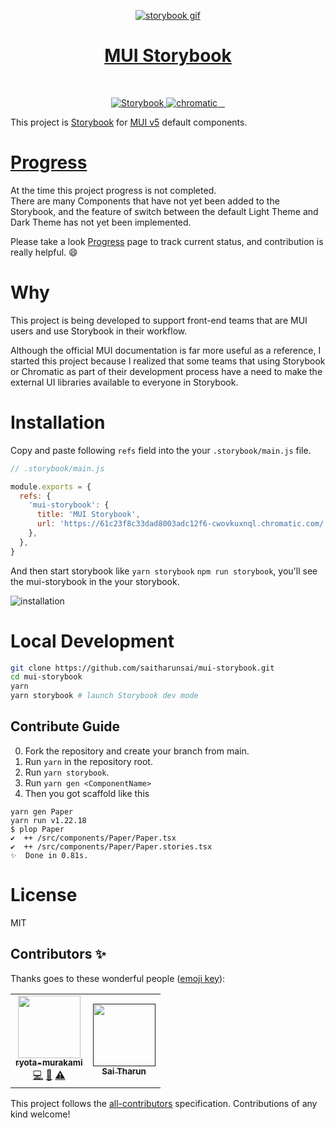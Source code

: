 <p align="center">
  <a href="https://main--61c23f8c33dad8003adc12f6.chromatic.com" target="_blank">
    <img src="https://digital3.nyc3.cdn.digitaloceanspaces.com/mui-storybook.gif" alt="storybook gif" align="center" />
    <h1 align="center">MUI Storybook</h1>
  </a>
</p>

</br>

<p align="center">
  <a href="https://main--61c23f8c33dad8003adc12f6.chromatic.com">
    <img src="https://cdn.jsdelivr.net/gh/storybookjs/brand@main/badge/badge-storybook.svg" alt="Storybook" />
  </a>
   <a href="https://github.com/saitharunsai/mui-storybook/actions/workflows/chromatic.yml">
    <img src="https://github.com/saitharunsai/mui-storybook/actions/workflows/chromatic.yml/badge.svg" alt="chromatic" />
  </a>
  <a href="">
    <img src="" alt="" />
  </a>
   <a href="">
    <img src="" alt="" />
  </a>
  <a href="">
    <img src="" alt="" />
  </a>
</p>

This project is [Storybook](https://storybook.js.org/) for [MUI v5](https://mui.com/) default components.

# [Progress](https://github.com/saitharunsai/mui-storybook/issues/61)

At the time this project progress is not completed.  
There are many Components that have not yet been added to the Storybook, and the feature of switch between the default Light Theme and Dark Theme has not yet been implemented.

Please take a look [Progress](https://github.com/saitharunsai/mui-storybook/issues/61) page to track current status, and contribution is really helpful. 😄

# Why

This project is being developed to support front-end teams that are MUI users and use Storybook in their workflow.

Although the official MUI documentation is far more useful as a reference, I started this project because I realized that some teams that using Storybook or Chromatic as part of their development process have a need to make the external UI libraries available to everyone in Storybook.

# Installation

Copy and paste following `refs` field into the your `.storybook/main.js` file.

```js
// .storybook/main.js

module.exports = {
  refs: {
    'mui-storybook': {
      title: 'MUI Storybook',
      url: 'https://61c23f8c33dad8003adc12f6-cwovkuxnql.chromatic.com/',
    },
  },
}
```

And then start storybook like `yarn storybook` `npm run storybook`, you'll see the mui-storybook in the your storybook.

<img src="https://digital3.nyc3.cdn.digitaloceanspaces.com/mui-storybook-install.png" alt="installation" />

# Local Development

```sh
git clone https://github.com/saitharunsai/mui-storybook.git
cd mui-storybook
yarn
yarn storybook # launch Storybook dev mode
```

## Contribute Guide

0. Fork the repository and create your branch from main.
1. Run `yarn` in the repository root.
2. Run `yarn storybook`.
3. Run `yarn gen <ComponentName>`
4. Then you got scaffold like this

```shell
yarn gen Paper
yarn run v1.22.18
$ plop Paper
✔  ++ /src/components/Paper/Paper.tsx
✔  ++ /src/components/Paper/Paper.stories.tsx
✨  Done in 0.81s.
```

# License

MIT

## Contributors ✨

Thanks goes to these wonderful people ([emoji key](https://allcontributors.org/docs/en/emoji-key)):

<!-- ALL-CONTRIBUTORS-LIST:START - Do not remove or modify this section -->
<!-- prettier-ignore-start -->
<!-- markdownlint-disable -->
<table>
  <tr>
    <td align="center"><a href="http://ryota-murakami.github.io/"><img src="https://avatars1.githubusercontent.com/u/5501268?s=400&u=7bf6b1580b95930980af2588ef0057f3e9ec1ff8&v=4?s=100" width="100px;" alt=""/><br /><sub><b>ryota-murakami</b></sub></a><br /><a href="https://github.com/laststance/vite-redux-toolkit-starter/laststance/vite-redux-toolkit-starter/commits?author=ryota-murakami" title="Code">💻</a> <a href="https://github.com/laststance/vite-redux-toolkit-starter/laststance/vite-redux-toolkit-starter/commits?author=ryota-murakami" title="Documentation">📖</a> <a href="https://github.com/laststance/vite-redux-toolkit-starter/laststance/vite-redux-toolkit-starter/commits?author=ryota-murakami" title="Tests">⚠️</a></td>
    <td align="center"><a href=""><img src="https://avatars1.githubusercontent.com/u/65693649?s=400&u=7bf6b1580b95930980af2588ef0057f3e9ec1ff8&v=4?s=100" width="100px;" alt=""/><br /><sub><b>Sai Tharun</b></sub></a><br /></td>
  </tr>
</table>

<!-- markdownlint-restore -->
<!-- prettier-ignore-end -->

<!-- ALL-CONTRIBUTORS-LIST:END -->

This project follows the [all-contributors](https://github.com/all-contributors/all-contributors) specification. Contributions of any kind welcome!

